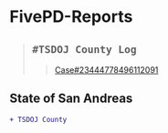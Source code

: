 # FivePD-Reports 

> ## `#TSDOJ County Log`
>> [Case#23444778496112091](https://github.com/NotKaarlo/FivePD-Reports/blob/c5648ae22eb2b4bdf412bc33b91f1c5a78d329f4/TSDOJ/Case%23444778496112091.md)
>


## State of San Andreas
```diff
+ TSDOJ County
```
